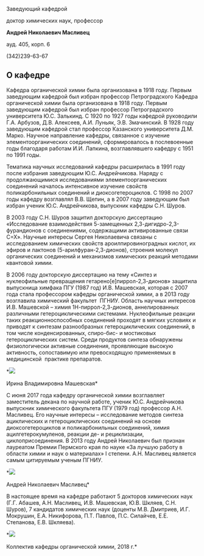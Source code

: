 Заведующий кафедрой
   

 доктор химических наук, профессор
   

**Андрей Николаевич Масливец** 
  

 ауд. 405, корп. 6
   

 (342)239-63-67
   


  
О кафедре
--------------------------------------------------------------------------------------------





 Кафедра органической химии была организована в 1918 году. Первым заведующим кафедрой был избран профессор Петроградского Кафедра органической химии была организована в 1918 году. Первым заведующим кафедрой был избран профессор Петроградского университета Ю.С. Залькинд. С 1920 по 1927 годы кафедрой руководили Г.А. Арбузов, Д.В. Алексеев, А.И. Луньяк, Э.В. Змачинский. В 1928 году заведующим кафедрой стал профессор Казанского университета Д.М. Марко. Научное направление кафедры, связанное с изучение элементоорганических соединений, сформировалось в послевоенные годы благодаря работам И.И. Лапкина, возглавлявшего кафедру с 1951 по 1991 годы.
   

  

 Тематика научных исследований кафедры расширилась в 1991 году после избрания заведующим Ю.С. Андрейчикова. Наряду с продолжающимися исследованиями элементоорганических соединений началось интенсивное изучение свойств поликарбонильных соединений и диоксогетероциклов. С 1998 по 2007 годы кафедру возглавлял В.В. Щепин, а в 2007 году заведующим был избран ученик Ю.С. Андрейчикова, выпускник кафедры С.Н. Шуров.
   

  

 В 2003 году С.Н. Шуров защитил докторскую диссертацию «Исследование взаимодействия 5-замещенных 2,3-дигидро-2,3-фурандионов с соединениями, содержащими активированные связи С=Х». Научные интересы Сергея Николаевича связаны с исследованием химических свойств ароилпировиноградных кислот, их эфиров и лактонов (5-арилфуран-2,3-дионов), строения молекул органических соединений и механизмов химических реакций методами квантовой химии.
   

  

 В 2006 году докторскую диссертацию на тему «Синтез и нуклеофильные превращения гетарено[е]пиррол-2,3-дионов» защитила выпускница химфака ПГУ (1987 год) И.В. Машевская, которая с 2007 года стала профессором кафедры органической химии, а в 2013 году возглавила химический факультет  ПГНИУ. Область научных интересов И.В. Машевской – химия 1Н-пиррол-2,3-дионов, аннелированных различными гетероциклическими системами. Нуклеофильные реакции таких реакционноспособных соединений проходят в мягких условиях и приводят к синтезам разнообразных гетероциклических соединений, в том числе конденсированных, спиро-бис- и мостиковых гетероциклических систем. Среди продуктов синтеза обнаружены физиологически активные соединения, проявляющие высокую активность, сопоставимую или превосходящую применяемых в медицинской  практике препаратов.
 



*![](http://www.psu.ru/files/images/fakultety/chemistry/foto-3-koh.jpg)
  

 Ирина Владимировна Машевская* 



 С июня 2017 года кафедру органической химии возглавляет заместитель декана по научной работе, ученик Ю.С. Андрейчикова выпускник химического факультета ПГУ (1979 год) профессор А.Н. Масливец. Его научные интересы – исследование методов синтеза ациклических и гетероциклических соединений на основе диоксогетероциклов и поликарбонильных соединений, химия ацилгетерокумуленов, реакции де- и рециклизации, циклоприсоединения. В 2013 году Андрей Николаевич был признан лауреатом Премии Пермского края по науке «За лучшую работу в области химии и наук о материалах» I степени. А.Н. Масливец является самым цитируемым ученым ПГНИУ.
   


*![](http://www.psu.ru/files/images/fakultety/chemistry/foto-4-koh.jpg)
  

 Андрей Николаевич Масливец* 



 В настоящее время на кафедре работают 5 докторов химических наук (Г.Г. Абашев, А.Н. Масливец, И.В. Машевская, Ю.В. Шкляев, С.Н. Шуров), 7 кандидатов химических наук (доценты М.В. Дмитриев, И.Г. Мокрушин, Е.А. Никифорова, П.Т. Павлов, П.С. Силайчев, Е.Е. Степанова, Е.В. Шкляева).
   

  


*![](http://www.psu.ru/files/images/fakultety/chemistry/kafedra-oh-2018.jpg)
  

 Коллектив кафедры органической химии, 2018 г.*